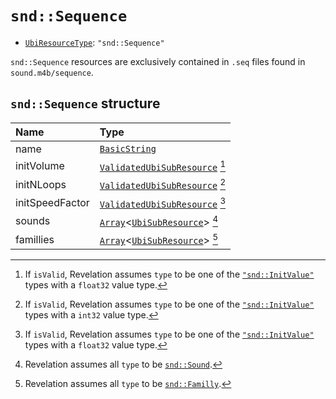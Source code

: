 # `snd::Sequence`

- [`UbiResourceType`](./index.md#ubiresourcetype-string): `"snd::Sequence"`

`snd::Sequence` resources are exclusively contained in `.seq` files found in `sound.m4b/sequence`.

## `snd::Sequence` structure

| Name | Type |
| :-- | :-- |
| name | [`BasicString`](../base.md#basicstring-structure) |
| initVolume | [`ValidatedUbiSubResource`](./index.md#validatedubisubresource-structure) [^1] |
| initNLoops | [`ValidatedUbiSubResource`](./index.md#validatedubisubresource-structure) [^2] |
| initSpeedFactor | [`ValidatedUbiSubResource`](./index.md#validatedubisubresource-structure) [^1] |
| sounds | [`Array`](../base.md#array-structure)<[`UbiSubResource`](./index.md#ubisubresource-structure)> [^3] |
| famillies | [`Array`](../base.md#array-structure)<[`UbiSubResource`](./index.md#ubisubresource-structure)> [^4] |

[^1]: If `isValid`, Revelation assumes `type` to be one of the [`"snd::InitValue"`](./snd-initvalue.md) types with a `float32` value type.
[^2]: If `isValid`, Revelation assumes `type` to be one of the [`"snd::InitValue"`](./snd-initvalue.md) types with a `int32` value type.
[^3]: Revelation assumes all `type` to be [`snd::Sound`](./snd-sound.md).
[^4]: Revelation assumes all `type` to be [`snd::Familly`](./snd-familly.md).
